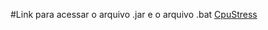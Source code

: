 #Link para acessar o arquivo .jar e o arquivo .bat
[CpuStress](https://furb-my.sharepoint.com/:u:/g/personal/helenas_furb_br/EdQB6Z_RabFFls7QHXnMfZEBY1Q-1NMWl18BrqXnbVx1rA?e=feBrlL)
